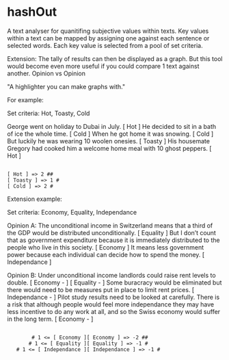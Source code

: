 hashOut
============

A text analyser for quanitifing subjective values within texts.
Key values within a text can be mapped by assigning one against each sentence or selected words.
Each key value is selected from a pool of set criteria.

Extension:
The tally of results can then be displayed as a graph.
But this tool would become even more useful if you could compare 1 text against another.
Opinion vs Opinion


"A highlighter you can make graphs with."


For example:

Set criteria: Hot, Toasty, Cold

George went on holiday to Dubai in July. [ Hot ] He decided to sit in a bath of ice the whole time. [ Cold ] When he got home it was snowing. [ Cold ] But luckily he was wearing 10 woolen onesies. [ Toasty ] His housemate Gregory had cooked him a welcome home meal with 10 ghost peppers. [ Hot ]

<code>
[ Hot ] => 2 ##
[ Toasty ] => 1 #
[ Cold ] => 2 #
</code>


Extension example:

Set criteria: Economy, Equality, Independance

Opinion A:
The unconditional income in Switzerland means that a third of the GDP would be distributed unconditionally. [ Equality ] But I don’t count that as government expenditure because it is immediately distributed to the people who live in this society. [ Economy ] It means less government power because each individual can decide how to spend the money. [ Independance ]

Opinion B:
Under unconditional income landlords could raise rent levels to double. [ Economy - ] [ Equality - ] Some buracracy would be eliminated but there would need to be measures put in place to limit rent prices. [ Independance - ] Pilot study results need to be looked at carefully. There is a risk that although people would feel more independance they may have less incentive to do any work at all, and so the Swiss economy would suffer in the long term. [ Economy - ]

<code>
 	    # 1 <= [ Economy ][ Economy ] => -2 ##
 	   # 1 <= [ Equality ][ Equality ] => -1 #
   # 1 <= [ Independance ][ Independance ] => -1 #
</code>